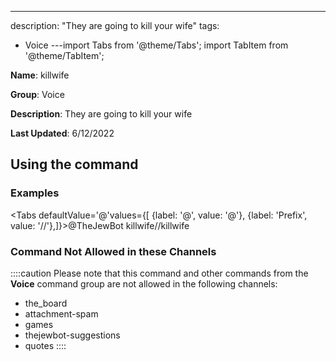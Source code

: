 ---
description: "They are going to kill your wife"
tags:
  - Voice
---import Tabs from '@theme/Tabs';
import TabItem from '@theme/TabItem';

**Name**: killwife

**Group**: Voice

**Description**: They are going to kill your wife

**Last Updated**: 6/12/2022

## Using the command

### Examples
<Tabs defaultValue='@'values={[ {label: '@', value: '@'}, {label: 'Prefix', value: '//'},]}><TabItem value='@'>@TheJewBot killwife</TabItem><TabItem value='//'>//killwife</TabItem></Tabs>

### Command Not Allowed in these Channels
::::caution Please note that this command and other commands from the **Voice** command group are not allowed in the following channels:
- the_board
- attachment-spam
- games
- thejewbot-suggestions
- quotes
::::